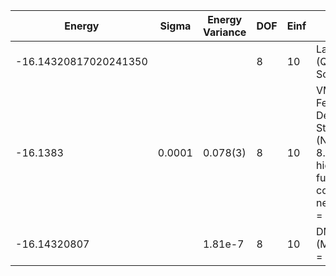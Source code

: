 | Energy                | Sigma  | Energy Variance | DOF | Einf | Method                                                       | Data Repository                    |
|-----------------------|--------|-----------------|-----|------|--------------------------------------------------------------|------------------------------------|
| -16.14320817020241350 |        |                 | 8   | 10   | Lanczos (Quspin + Scipy)                                     | https://weinbe58.github.io/QuSpin/ |
| -16.1383              | 0.0001 | 0.078(3)        | 8   | 10   | VMC Hidden Fermion Determinant State Ansatz (N_hidden = 8. Single hidden layer fully connected net with alpha = 32) |                                    |
| -16.14320807          |        | 1.81e-7         | 8   | 10   | DMRG (MaxBondDim = 3200)                                     |                                    |
